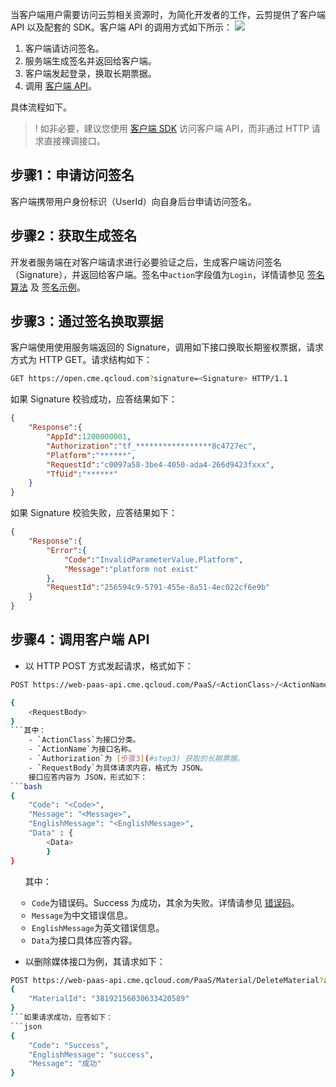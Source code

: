 当客户端用户需要访问云剪相关资源时，为简化开发者的工作，云剪提供了客户端 API 以及配套的 SDK。客户端 API 的调用方式如下所示：
![](https://main.qcloudimg.com/raw/faa3b0323670a63f390177f44677962b.png)
1. 客户端请访问签名。
2. 服务端生成签名并返回给客户端。
3. 客户端发起登录，换取长期票据。
4. 调用 [客户端 API](https://cloud.tencent.com/document/product/1156/50861)。

具体流程如下。
>! 如非必要，建议您使用 [客户端 SDK](https://cloud.tencent.com/document/product/1156/50899) 访问客户端 API，而非通过 HTTP 请求直接裸调接口。

## 步骤1：申请访问签名[](id:step1)
客户端携带用户身份标识（UserId）向自身后台申请访问签名。

## 步骤2：获取生成签名[](id:step2)
开发者服务端在对客户端请求进行必要验证之后，生成客户端访问签名（Signature），并返回给客户端。签名中`action`字段值为`Login`，详情请参见 [签名算法](https://cloud.tencent.com/document/product/1156/43777) 及 [签名示例](https://cloud.tencent.com/document/product/1156/43778)。

## 步骤3：通过签名换取票据[](id:step3)
客户端使用使用服务端返回的 Signature，调用如下接口换取长期鉴权票据，请求方式为 HTTP GET。请求结构如下：
```bash
GET https://open.cme.qcloud.com?signature=<Signature> HTTP/1.1
```
如果 Signature 校验成功，应答结果如下：
```json
{
    "Response":{
        "AppId":1200000001,
        "Authorization":"tf_*****************8c4727ec",
        "Platform":"******",
        "RequestId":"c0097a58-3be4-4050-ada4-266d9423fxxx",
        "TfUid":"******"
    }
}
```
如果 Signature 校验失败，应答结果如下：
```json
{
    "Response":{
        "Error":{
            "Code":"InvalidParameterValue.Platform",
            "Message":"platform not exist"
        },
        "RequestId":"256594c9-5791-455e-8a51-4ec022cf6e9b"
    }
}
```

## 步骤4：调用客户端 API[](id:step4)
- 以 HTTP POST 方式发起请求，格式如下：
```bash
POST https://web-paas-api.cme.qcloud.com/PaaS/<ActionClass>/<ActionName>?auth=<Authorization> HTTP/1.1

{
    <RequestBody>
}
```其中：
	- `ActionClass`为接口分类。
	- `ActionName`为接口名称。
	- `Authorization`为 [步骤3](#step3) 获取的长期票据。
	- `RequestBody`为具体请求内容，格式为 JSON。
	接口应答内容为 JSON，形式如下：
```bash
{
    "Code": "<Code>",
    "Message": "<Message>",
    "EnglishMessage": "<EnglishMessage>",
    "Data" : {
        <Data>
        }
}
```
<ul style = "margin-bottom:0px;">其中：</ul>
<ul style = "padding: 0 0 0 34px;list-style-type:circle;">
	<li><code>Code</code>为错误码。Success 为成功，其余为失败。详情请参见 <a href ="https://cloud.tencent.com/document/product/1156/40361">错误码</a>。<!-- 具体参见 TODO。 --></li>
	<li><code>Message</code>为中文错误信息。</li>
	<li><code>EnglishMessage</code>为英文错误信息。</li>
	<li><code>Data</code>为接口具体应答内容。</li>
</ul>

- 以删除媒体接口为例，其请求如下：
```bash
POST https://web-paas-api.cme.qcloud.com/PaaS/Material/DeleteMaterial?auth=<Authorization> HTTP/1.1
{
    "MaterialId": "38192156030633420589"
}
```如果请求成功，应答如下：
```json
{
    "Code": "Success",
    "EnglishMessage": "success",
    "Message": "成功"
}
```

